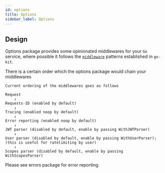 ```yaml
---
id: options
title: Options
sidebar_label: Options
---
```


## Design

Options package provides some opinionated middlewares for your `Go` service,
where possible it follows the
[`middleware`](https://godoc.org/github.com/go-kit/kit/endpoint#Middleware)
patterns established in `go-kit`.

There is a certain order which the options package would chain your middlewares

```text
Current ordering of the middlewares goes as follows

Request
	↓
Requests-ID (enabled by default)
	↓
Tracing (enabled noop by default)
	↓
Error reporting (enabled noop by default)
	↓
JWT parser (disabled by default, enable by passing WithJWTParser)
	↓
User parser (disabled by default, enable by passing WithUserParser); (this is useful for ratelimiting by user)
	↓
Scopes parser (disabled by default, enable by passing WithScopesParser)
```

Please see errors package for error reporting.
